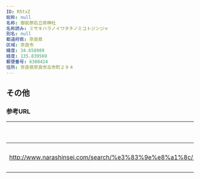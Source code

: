 ```yaml
---
ID: R5txZ
総称: null
名称: 御前原石立命神社
名称読み: ミサキハラノイワタチノミコトジンジャ
別名: null
都道府県: 奈良県
区域: 奈良市
緯度: 34.658989
経度: 135.839569
郵便番号: 6308424
住所: 奈良県奈良市古市町２９４
---
```


## その他

### 参考URL

| URL                                                                                                                            | 説明   |
| ------------------------------------------------------------------------------------------------------------------------------ | ------ |
| http://www.narashinsei.com/search/%e3%83%9e%e8%a1%8c/%e5%be%a1%e5%89%8d%e5%8e%9f%e7%9f%b3%e7%ab%8b%e5%91%bd%e7%a5%9e%e7%a4%be/ | 神社庁 |
